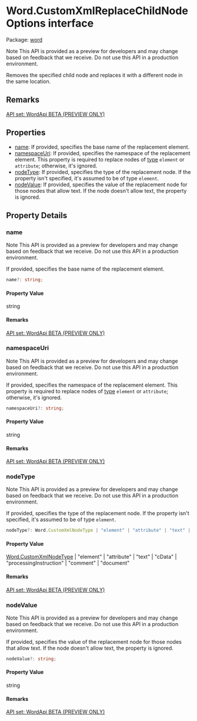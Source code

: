 # Word.CustomXmlReplaceChildNodeOptions interface

Package: [word](/en-us/javascript/api/word)

Note
This API is provided as a preview for developers and may change based on feedback that we receive. Do not use this API in a production environment.

Removes the specified child node and replaces it with a different node in the same location.

## Remarks

[API set: WordApi BETA (PREVIEW ONLY)](/en-us/javascript/api/requirement-sets/word/word-api-requirement-sets)

## Properties

- [name](#name): If provided, specifies the base name of the replacement element.
- [namespaceUri](#namespaceuri): If provided, specifies the namespace of the replacement element. This property is required to replace nodes of [type](/en-us/javascript/api/word/word.customxmlnodetype) `element` or `attribute`; otherwise, it's ignored.
- [nodeType](#nodetype): If provided, specifies the type of the replacement node. If the property isn't specified, it's assumed to be of type `element`.
- [nodeValue](#nodevalue): If provided, specifies the value of the replacement node for those nodes that allow text. If the node doesn't allow text, the property is ignored.

## Property Details

### name

Note
This API is provided as a preview for developers and may change based on feedback that we receive. Do not use this API in a production environment.

If provided, specifies the base name of the replacement element.

```typescript
name?: string;
```

#### Property Value
string

#### Remarks
[API set: WordApi BETA (PREVIEW ONLY)](/en-us/javascript/api/requirement-sets/word/word-api-requirement-sets)

### namespaceUri

Note
This API is provided as a preview for developers and may change based on feedback that we receive. Do not use this API in a production environment.

If provided, specifies the namespace of the replacement element. This property is required to replace nodes of [type](/en-us/javascript/api/word/word.customxmlnodetype) `element` or `attribute`; otherwise, it's ignored.

```typescript
namespaceUri?: string;
```

#### Property Value
string

#### Remarks
[API set: WordApi BETA (PREVIEW ONLY)](/en-us/javascript/api/requirement-sets/word/word-api-requirement-sets)

### nodeType

Note
This API is provided as a preview for developers and may change based on feedback that we receive. Do not use this API in a production environment.

If provided, specifies the type of the replacement node. If the property isn't specified, it's assumed to be of type `element`.

```typescript
nodeType?: Word.CustomXmlNodeType | "element" | "attribute" | "text" | "cData" | "processingInstruction" | "comment" | "document";
```

#### Property Value
[Word.CustomXmlNodeType](/en-us/javascript/api/word/word.customxmlnodetype) | "element" | "attribute" | "text" | "cData" | "processingInstruction" | "comment" | "document"

#### Remarks
[API set: WordApi BETA (PREVIEW ONLY)](/en-us/javascript/api/requirement-sets/word/word-api-requirement-sets)

### nodeValue

Note
This API is provided as a preview for developers and may change based on feedback that we receive. Do not use this API in a production environment.

If provided, specifies the value of the replacement node for those nodes that allow text. If the node doesn't allow text, the property is ignored.

```typescript
nodeValue?: string;
```

#### Property Value
string

#### Remarks
[API set: WordApi BETA (PREVIEW ONLY)](/en-us/javascript/api/requirement-sets/word/word-api-requirement-sets)